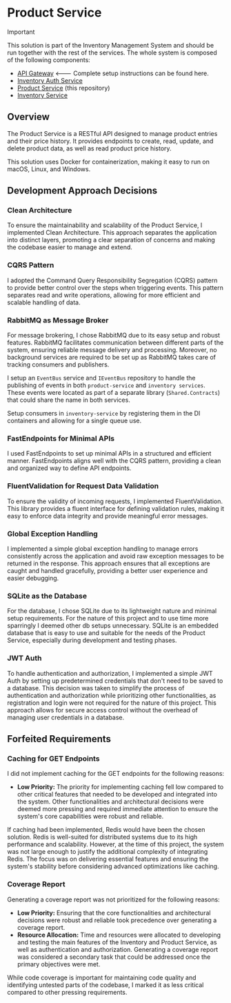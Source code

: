 # Product Service

> [!IMPORTANT]
> This solution is part of the Inventory Management System and should be run together with the rest of the services. The whole system is composed of the following components:
> - [API Gateway](https://github.com/claurymr/store-api) <--- Complete setup instructions can be found here.
> - [Inventory Auth Service](https://github.com/claurymr/inventory-auth-service)
> - [Product Service](https://github.com/claurymr/product-service) (this repository)
> - [Inventory Service](https://github.com/claurymr/inventory-service)

## Overview
The Product Service is a RESTful API designed to manage product entries and their price history. It provides endpoints to create, read, update, and delete product data, as well as read product price history. 

This solution uses Docker for containerization, making it easy to run on macOS, Linux, and Windows.

## Development Approach Decisions

### Clean Architecture
To ensure the maintainability and scalability of the Product Service, I implemented Clean Architecture. This approach separates the application into distinct layers, promoting a clear separation of concerns and making the codebase easier to manage and extend.

### CQRS Pattern
I adopted the Command Query Responsibility Segregation (CQRS) pattern to provide better control over the steps when triggering events. This pattern separates read and write operations, allowing for more efficient and scalable handling of data.

### RabbitMQ as Message Broker
For message brokering, I chose RabbitMQ due to its easy setup and robust features. RabbitMQ facilitates communication between different parts of the system, ensuring reliable message delivery and processing. Moreover, no background services are required to be set up as RabbitMQ takes care of tracking consumers and publishers.

I setup an `EventBus` service and `IEventBus` repository to handle the publishing of events in both `product-service` and `inventory services`. These events were located as part of a separate library (`Shared.Contracts`) that could share the name in both services.

Setup consumers in `inventory-service` by registering them in the DI containers and allowing for a single queue use.

### FastEndpoints for Minimal APIs
I used FastEndpoints to set up minimal APIs in a structured and efficient manner. FastEndpoints aligns well with the CQRS pattern, providing a clean and organized way to define API endpoints.

### FluentValidation for Request Data Validation
To ensure the validity of incoming requests, I implemented FluentValidation. This library provides a fluent interface for defining validation rules, making it easy to enforce data integrity and provide meaningful error messages.

### Global Exception Handling
I implemented a simple global exception handling to manage errors consistently across the application and avoid raw exception messages to be returned in the response. This approach ensures that all exceptions are caught and handled gracefully, providing a better user experience and easier debugging.

### SQLite as the Database
For the database, I chose SQLite due to its lightweight nature and minimal setup requirements. For the nature of this project and to use time more sparringly I deemed other db setups unnecessary. SQLite is an embedded database that is easy to use and suitable for the needs of the Product Service, especially during development and testing phases.

### JWT Auth
To handle authentication and authorization, I implemented a simple JWT Auth by setting up predetermined credentials that don't need to be saved to a database. This decision was taken to simplify the process of authentication and authorization while prioritizing other functionalities, as registration and login were not required for the nature of this project. This approach allows for secure access control without the overhead of managing user credentials in a database.

## Forfeited Requirements

### Caching for GET Endpoints

I did not implement caching for the GET endpoints for the following reasons:
- **Low Priority:** The priority for implementing caching fell low compared to other critical features that needed to be developed and integrated into the system. Other functionalities and architectural decisions were deemed more pressing and required immediate attention to ensure the system's core capabilities were robust and reliable.

If caching had been implemented, Redis would have been the chosen solution. Redis is well-suited for distributed systems due to its high performance and scalability. However, at the time of this project, the system was not large enough to justify the additional complexity of integrating Redis. The focus was on delivering essential features and ensuring the system's stability before considering advanced optimizations like caching.

### Coverage Report
Generating a coverage report was not prioritized for the following reasons:
- **Low Priority:** Ensuring that the core functionalities and architectural decisions were robust and reliable took precedence over generating a coverage report.
- **Resource Allocation:** Time and resources were allocated to developing and testing the main features of the Inventory and Product Service, as well as authentication and authorization. Generating a coverage report was considered a secondary task that could be addressed once the primary objectives were met.

While code coverage is important for maintaining code quality and identifying untested parts of the codebase, I marked it as less critical compared to other pressing requirements.